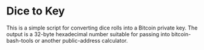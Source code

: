 # Dice to Key

This is a simple script for converting dice rolls into a Bitcoin private key. The output is a 32-byte hexadecimal number suitable for passing into bitcoin-bash-tools or another public-address calculator.
